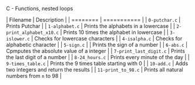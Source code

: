 C - Functions, nested loops

| Filename | Description |
| ======== | =========== |
| `0-putchar.c`  | Prints Putchar |
| `1-alphabet.c` | Prints the alphabets in a lowercase |
| `2-print_alphabet_x10.c` | Prints 10 times the alphabet in lowercase |
| `3-islower.c` | Checks for lowercase characters |
| `4-isalpha.c` | Checks for alphabetic character |
| `5-sign.c` |  | Prints the sign of a number |
| `6-abs.c` | Cpmputes the absolute value of a integer |
| `7-print_last_digit.c` | Prints the last digit of a number |
| `8-24_hours.c` | Prints every minute of the day |
| `9-times_table.c` | Prints the 9 times table starting with 0 |
| `10-add.c` | Adds two integers and return the results |
| `11-print_to_98.c` | Prints all natural numbers from `n` to 98 |
